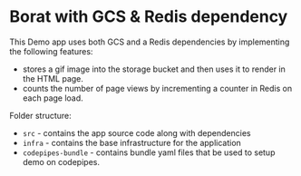 # Borat with GCS & Redis dependency

This Demo app uses both GCS and a Redis dependencies by implementing the following features:

- stores a gif image into the storage bucket and then uses it to render in the HTML page. 
- counts the number of page views by incrementing a counter in Redis on each page load.

Folder structure:

- `src` - contains the app source code along with dependencies
- `infra` - contains the base infrastructure for the application
- `codepipes-bundle` - contains bundle yaml files that be used to setup demo on codepipes.